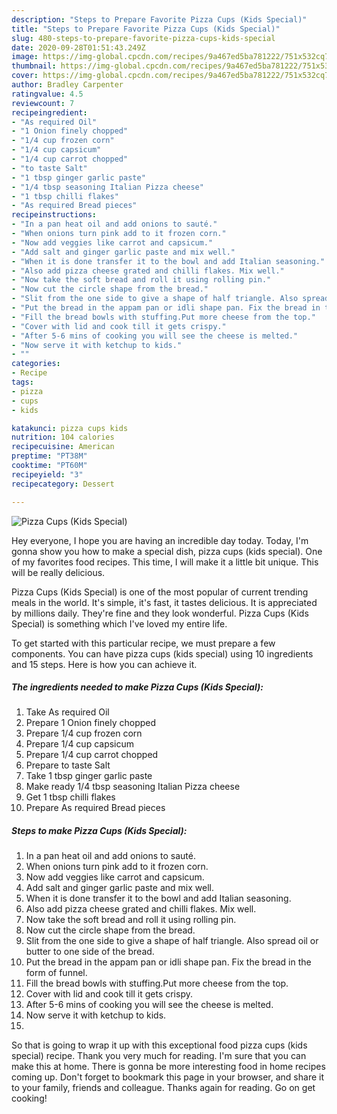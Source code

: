```yaml
---
description: "Steps to Prepare Favorite Pizza Cups (Kids Special)"
title: "Steps to Prepare Favorite Pizza Cups (Kids Special)"
slug: 480-steps-to-prepare-favorite-pizza-cups-kids-special
date: 2020-09-28T01:51:43.249Z
image: https://img-global.cpcdn.com/recipes/9a467ed5ba781222/751x532cq70/pizza-cups-kids-special-recipe-main-photo.jpg
thumbnail: https://img-global.cpcdn.com/recipes/9a467ed5ba781222/751x532cq70/pizza-cups-kids-special-recipe-main-photo.jpg
cover: https://img-global.cpcdn.com/recipes/9a467ed5ba781222/751x532cq70/pizza-cups-kids-special-recipe-main-photo.jpg
author: Bradley Carpenter
ratingvalue: 4.5
reviewcount: 7
recipeingredient:
- "As required Oil"
- "1 Onion finely chopped"
- "1/4 cup frozen corn"
- "1/4 cup capsicum"
- "1/4 cup carrot chopped"
- "to taste Salt"
- "1 tbsp ginger garlic paste"
- "1/4 tbsp seasoning Italian Pizza cheese"
- "1 tbsp chilli flakes"
- "As required Bread pieces"
recipeinstructions:
- "In a pan heat oil and add onions to sauté."
- "When onions turn pink add to it frozen corn."
- "Now add veggies like carrot and capsicum."
- "Add salt and ginger garlic paste and mix well."
- "When it is done transfer it to the bowl and add Italian seasoning."
- "Also add pizza cheese grated and chilli flakes. Mix well."
- "Now take the soft bread and roll it using rolling pin."
- "Now cut the circle shape from the bread."
- "Slit from the one side to give a shape of half triangle. Also spread oil or butter to one side of the bread."
- "Put the bread in the appam pan or idli shape pan. Fix the bread in the form of funnel."
- "Fill the bread bowls with stuffing.Put more cheese from the top."
- "Cover with lid and cook till it gets crispy."
- "After 5-6 mins of cooking you will see the cheese is melted."
- "Now serve it with ketchup to kids."
- ""
categories:
- Recipe
tags:
- pizza
- cups
- kids

katakunci: pizza cups kids 
nutrition: 104 calories
recipecuisine: American
preptime: "PT38M"
cooktime: "PT60M"
recipeyield: "3"
recipecategory: Dessert

---
```



![Pizza Cups (Kids Special)](https://img-global.cpcdn.com/recipes/9a467ed5ba781222/751x532cq70/pizza-cups-kids-special-recipe-main-photo.jpg)

Hey everyone, I hope you are having an incredible day today. Today, I'm gonna show you how to make a special dish, pizza cups (kids special). One of my favorites food recipes. This time, I will make it a little bit unique. This will be really delicious.



Pizza Cups (Kids Special) is one of the most popular of current trending meals in the world. It's simple, it's fast, it tastes delicious. It is appreciated by millions daily. They're fine and they look wonderful. Pizza Cups (Kids Special) is something which I've loved my entire life.


To get started with this particular recipe, we must prepare a few components. You can have pizza cups (kids special) using 10 ingredients and 15 steps. Here is how you can achieve it.

<!--inarticleads1-->

##### The ingredients needed to make Pizza Cups (Kids Special):

1. Take As required Oil
1. Prepare 1 Onion finely chopped
1. Prepare 1/4 cup frozen corn
1. Prepare 1/4 cup capsicum
1. Prepare 1/4 cup carrot chopped
1. Prepare to taste Salt
1. Take 1 tbsp ginger garlic paste
1. Make ready 1/4 tbsp seasoning Italian Pizza cheese
1. Get 1 tbsp chilli flakes
1. Prepare As required Bread pieces




<!--inarticleads2-->

##### Steps to make Pizza Cups (Kids Special):

1. In a pan heat oil and add onions to sauté.
1. When onions turn pink add to it frozen corn.
1. Now add veggies like carrot and capsicum.
1. Add salt and ginger garlic paste and mix well.
1. When it is done transfer it to the bowl and add Italian seasoning.
1. Also add pizza cheese grated and chilli flakes. Mix well.
1. Now take the soft bread and roll it using rolling pin.
1. Now cut the circle shape from the bread.
1. Slit from the one side to give a shape of half triangle. Also spread oil or butter to one side of the bread.
1. Put the bread in the appam pan or idli shape pan. Fix the bread in the form of funnel.
1. Fill the bread bowls with stuffing.Put more cheese from the top.
1. Cover with lid and cook till it gets crispy.
1. After 5-6 mins of cooking you will see the cheese is melted.
1. Now serve it with ketchup to kids.
1. 




So that is going to wrap it up with this exceptional food pizza cups (kids special) recipe. Thank you very much for reading. I'm sure that you can make this at home. There is gonna be more interesting food in home recipes coming up. Don't forget to bookmark this page in your browser, and share it to your family, friends and colleague. Thanks again for reading. Go on get cooking!
